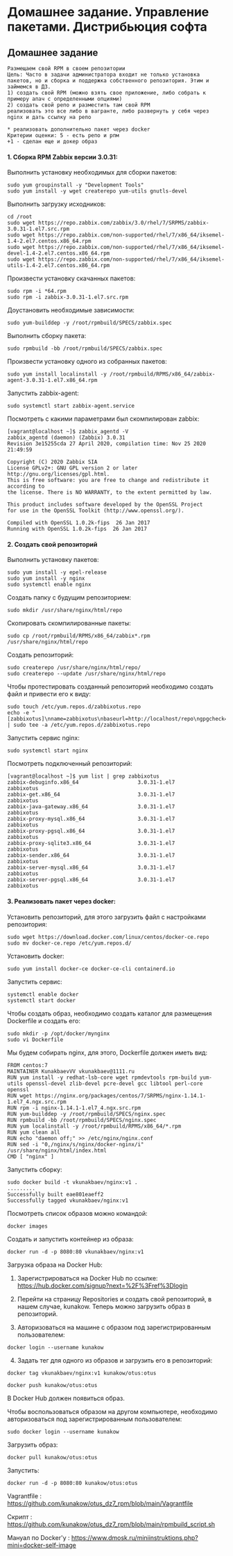 # Домашнее задание. Управление пакетами. Дистрибьюция софта

## Домашнее задание

    Размещаем свой RPM в своем репозитории
    Цель: Часто в задачи администратора входит не только установка пакетов, но и сборка и поддержка собственного репозитория. Этим и займемся в ДЗ.
    1) создать свой RPM (можно взять свое приложение, либо собрать к примеру апач с определенными опциями)
    2) создать свой репо и разместить там свой RPM
    реализовать это все либо в вагранте, либо развернуть у себя через nginx и дать ссылку на репо 

    * реализовать дополнительно пакет через docker
    Критерии оценки: 5 - есть репо и рпм
    +1 - сделан еще и докер образ
    
    
#### 1. Сборка RPM Zabbix версии 3.0.31:

Выполнить установку необходимых для сборки пакетов:

```
sudo yum groupinstall -y "Development Tools"
sudo yum install -y wget createrepo yum-utils gnutls-devel
```

Выполнить загрузку исходников:
```
cd /root
sudo wget https://repo.zabbix.com/zabbix/3.0/rhel/7/SRPMS/zabbix-3.0.31-1.el7.src.rpm
sudo wget https://repo.zabbix.com/non-supported/rhel/7/x86_64/iksemel-1.4-2.el7.centos.x86_64.rpm
sudo wget https://repo.zabbix.com/non-supported/rhel/7/x86_64/iksemel-devel-1.4-2.el7.centos.x86_64.rpm
sudo wget https://repo.zabbix.com/non-supported/rhel/7/x86_64/iksemel-utils-1.4-2.el7.centos.x86_64.rpm
```
Произвести установку скачанных пакетов:
```
sudo rpm -i *64.rpm
sudo rpm -i zabbix-3.0.31-1.el7.src.rpm
```
Доустановить необходимые зависимости:
```
sudo yum-builddep -y /root/rpmbuild/SPECS/zabbix.spec
```
Выполнить сборку пакета:
```
sudo rpmbuild -bb /root/rpmbuild/SPECS/zabbix.spec
```
Произвести установку одного из собранных пакетов:
```
sudo yum install localinstall -y /root/rpmbuild/RPMS/x86_64/zabbix-agent-3.0.31-1.el7.x86_64.rpm
```
Запустить zabbix-agent:
```
sudo systemctl start zabbix-agent.service
```
Посмотреть с какими параметрами был скомпилирован zabbix:
```
[vagrant@localhost ~]$ zabbix_agentd -V
zabbix_agentd (daemon) (Zabbix) 3.0.31
Revision 3e15255cda 27 April 2020, compilation time: Nov 25 2020 21:49:59

Copyright (C) 2020 Zabbix SIA
License GPLv2+: GNU GPL version 2 or later http://gnu.org/licenses/gpl.html.
This is free software: you are free to change and redistribute it according to
the license. There is NO WARRANTY, to the extent permitted by law.

This product includes software developed by the OpenSSL Project
for use in the OpenSSL Toolkit (http://www.openssl.org/).

Compiled with OpenSSL 1.0.2k-fips  26 Jan 2017
Running with OpenSSL 1.0.2k-fips  26 Jan 2017
```

#### 2. Создать свой репозиторий

Выполнить установку пакетов:
```
sudo yum install -y epel-release
sudo yum install -y nginx
sudo systemctl enable nginx
```

Создать папку с будущим репозиторием:
```
sudo mkdir /usr/share/nginx/html/repo
```
Скопировать скомпилированные пакеты:
```
sudo cp /root/rpmbuild/RPMS/x86_64/zabbix*.rpm /usr/share/nginx/html/repo
```
Создать репозиторий:
```
sudo createrepo /usr/share/nginx/html/repo/
sudo createrepo --update /usr/share/nginx/html/repo
```
Чтобы протестировать созданный репозиторий необходимо создать файл и привести его к виду:
```
sudo touch /etc/yum.repos.d/zabbixotus.repo
echo -e "[zabbixotus]\nname=zabbixotus\nbaseurl=http://localhost/repo\ngpgcheck=0\nenabled=1" | sudo tee -a /etc/yum.repos.d/zabbixotus.repo
```
Запустить сервис nginx:
```
sudo systemctl start nginx
```

Посмотреть подключенный репозиторий:
```
[vagrant@localhost ~]$ yum list | grep zabbixotus
zabbix-debuginfo.x86_64                   3.0.31-1.el7                 zabbixotus
zabbix-get.x86_64                         3.0.31-1.el7                 zabbixotus
zabbix-java-gateway.x86_64                3.0.31-1.el7                 zabbixotus
zabbix-proxy-mysql.x86_64                 3.0.31-1.el7                 zabbixotus
zabbix-proxy-pgsql.x86_64                 3.0.31-1.el7                 zabbixotus
zabbix-proxy-sqlite3.x86_64               3.0.31-1.el7                 zabbixotus
zabbix-sender.x86_64                      3.0.31-1.el7                 zabbixotus
zabbix-server-mysql.x86_64                3.0.31-1.el7                 zabbixotus
zabbix-server-pgsql.x86_64                3.0.31-1.el7                 zabbixotus
```

#### 3. Реализовать пакет через docker:

Установить репозиторий, для этого загрузить файл с настройками репозитория:
```
sudo wget https://download.docker.com/linux/centos/docker-ce.repo
sudo mv docker-ce.repo /etc/yum.repos.d/
```
Установить docker:
```
sudo yum install docker-ce docker-ce-cli containerd.io
```
Запустить сервис:
```
systemctl enable docker
systemctl start docker
```
Чтобы создать образ, необходимо создать каталог для размещения Dockerfile и создать его:
```
sudo mkdir -p /opt/docker/mynginx
sudo vi Dockerfile
```
Мы будем собирать nginx, для этого, Dockerfile должен иметь вид:
```
FROM centos:7
MAINTAINER KunakbaevVV vkunakbaev@1111.ru
RUN yum install -y redhat-lsb-core wget rpmdevtools rpm-build yum-utils openssl-devel zlib-devel pcre-devel gcc libtool perl-core openssl
RUN wget https://nginx.org/packages/centos/7/SRPMS/nginx-1.14.1-1.el7_4.ngx.src.rpm
RUN rpm -i nginx-1.14.1-1.el7_4.ngx.src.rpm
RUN yum-builddep -y /root/rpmbuild/SPECS/nginx.spec
RUN rpmbuild -bb /root/rpmbuild/SPECS/nginx.spec
RUN yum localinstall -y /root/rpmbuild/RPMS/x86_64/*.rpm
RUN yum clean all
RUN echo "daemon off;" >> /etc/nginx/nginx.conf
RUN sed -i "0,/nginx/s/nginx/docker-nginx/i" /usr/share/nginx/html/index.html
CMD [ "nginx" ]
```
Запустить сборку:
```
sudo docker build -t vkunakbaev/nginx:v1 .
.........
Successfully built eae801eaeff2
Successfully tagged vkunakbaev/nginx:v1
```

Посмотреть список образов можно командой:
```
docker images
```

Создать и запустить контейнер из образа:
```
docker run -d -p 8080:80 vkunakbaev/nginx:v1
```
Загрузка образа на Docker Hub:

1. Зарегистрироваться на Docker Hub по ссылке: https://hub.docker.com/signup?next=%2F%3Fref%3Dlogin

2. Перейти на страницу Repositories и создать свой репозиторий, в нашем случае, kunakow. Теперь можно загрузить образ в репозиторий.

3. Авторизоваться на машине с образом под зарегистрированным пользователем:
```
docker login --username kunakow
```
4. Задать тег для одного из образов и загрузить его в репозиторий:
```
docker tag vkunakbaev/nginx:v1 kunakow/otus:otus

docker push kunakow/otus:otus
```
В Docker Hub должен появиться образ.

Чтобы воспользоваться образом на другом компьютере, необходимо авторизоваться под зарегистрированным пользователем:
```
sudo docker login --username kunakow
```
Загрузить образ:
```
docker pull kunakow/otus:otus
```
Запустить:
```
docker run -d -p 8080:80 kunakow/otus:otus
```




Vagrantfile : https://github.com/kunakow/otus_dz7_rpm/blob/main/Vagrantfile

Скрипт : https://github.com/kunakow/otus_dz7_rpm/blob/main/rpmbuild_script.sh

Мануал по Docker'у : https://www.dmosk.ru/miniinstruktions.php?mini=docker-self-image

